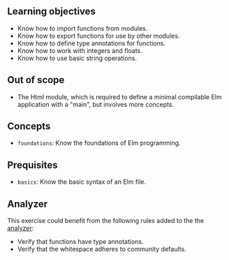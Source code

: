 ## Learning objectives

- Know how to import functions from modules.
- Know how to export functions for use by other modules.
- Know how to define type annotations for functions.
- Know how to work with integers and floats.
- Know how to use basic string operations.

## Out of scope

- The Html module, which is required to define a minimal compilable Elm application with a "main", but involves more concepts.

## Concepts

- `foundations`: Know the foundations of Elm programming.

## Prequisites

- `basics`: Know the basic syntax of an Elm file.

## Analyzer

This exercise could benefit from the following rules added to the the [analyzer][analyzer]:

- Verify that functions have type annotations.
- Verify that the whitespace adheres to community defaults.

[analyzer]: https://github.com/exercism/elm-analyzer
